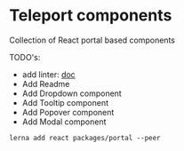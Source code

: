 # Teleport components

Collection of React portal based components

TODO's:
- add linter: [doc](https://github.com/typescript-eslint/typescript-eslint/blob/master/docs/getting-started/linting/README.md)
- Add Readme
- Add Dropdown component
- Add Tooltip component
- Add Popover component
- Add Modal component

```
lerna add react packages/portal --peer
```

